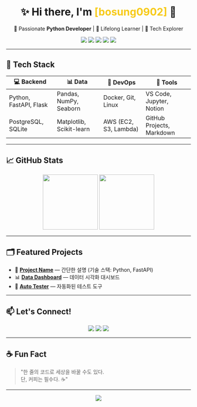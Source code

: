 <h1 align="center">✨ Hi there, I'm <span style="color:#F7CA18">[bosung0902]</span> 👋</h1>

<p align="center">
  🐍 Passionate <strong>Python Developer</strong> | 🧠 Lifelong Learner | 🚀 Tech Explorer
</p>

<p align="center">
  <img src="https://img.shields.io/badge/Python-3776AB?style=flat&logo=python&logoColor=white"/>
  <img src="https://img.shields.io/badge/FastAPI-009688?style=flat&logo=fastapi&logoColor=white"/>
  <img src="https://img.shields.io/badge/Docker-2496ED?style=flat&logo=docker&logoColor=white"/>
  <img src="https://img.shields.io/badge/PostgreSQL-4169E1?style=flat&logo=postgresql&logoColor=white"/>
  <img src="https://img.shields.io/badge/AWS-FF9900?style=flat&logo=amazonaws&logoColor=white"/>
</p>

---

## 🧰 Tech Stack

| 💻 Backend | 📊 Data | 🔧 DevOps | 🎨 Tools |
|-----------|---------|----------|----------|
| Python, FastAPI, Flask | Pandas, NumPy, Seaborn | Docker, Git, Linux | VS Code, Jupyter, Notion |
| PostgreSQL, SQLite | Matplotlib, Scikit-learn | AWS (EC2, S3, Lambda) | GitHub Projects, Markdown |

---

## 📈 GitHub Stats

<p align="center">
  <img src="https://github-readme-stats.vercel.app/api?username=yourusername&show_icons=true&theme=tokyonight" height="150"/>
  <img src="https://github-readme-stats.vercel.app/api/top-langs/?username=yourusername&layout=compact&theme=tokyonight" height="150"/>
</p>

---

## 🗂️ Featured Projects

- 🎯 [**Project Name**](https://github.com/yourusername/project) — 간단한 설명 (기술 스택: Python, FastAPI)
- 📊 [**Data Dashboard**](https://github.com/yourusername/dashboard) — 데이터 시각화 대시보드
- 🧪 [**Auto Tester**](https://github.com/yourusername/autotest) — 자동화된 테스트 도구

---

## 📫 Let's Connect!

<p align="center">
  <a href="mailto:your.email@example.com"><img src="https://img.shields.io/badge/Email-D14836?style=flat&logo=gmail&logoColor=white"/></a>
  <a href="https://yourblog.com"><img src="https://img.shields.io/badge/Blog-1E90FF?style=flat&logo=wordpress&logoColor=white"/></a>
  <a href="https://linkedin.com/in/yourprofile"><img src="https://img.shields.io/badge/LinkedIn-0077B5?style=flat&logo=linkedin&logoColor=white"/></a>
</p>

---

## ☕ Fun Fact

> "한 줄의 코드로 세상을 바꿀 수도 있다.  
> 단, 커피는 필수다. ☕"

---

<p align="center">
  <img src="https://capsule-render.vercel.app/api?type=waving&color=0:8e2de2,100:4a00e0&height=120&section=footer"/>
</p>
